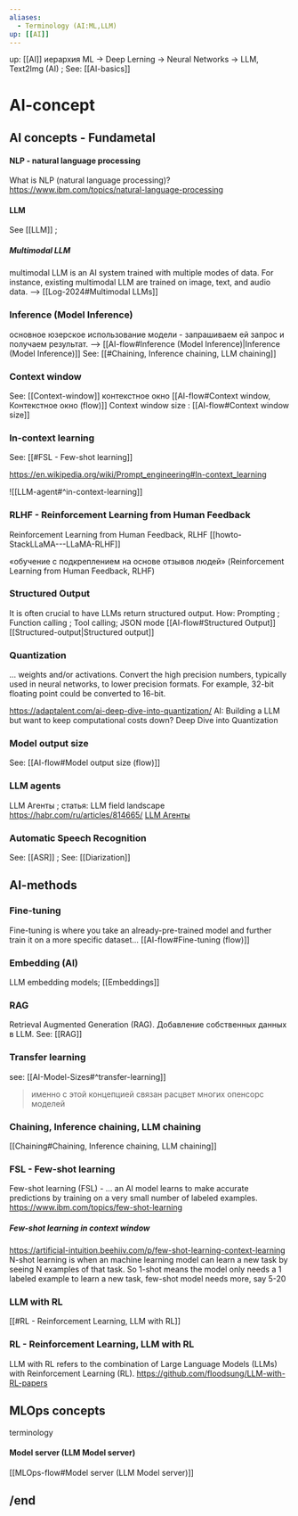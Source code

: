 ```yaml
---
aliases:
  - Terminology (AI:ML,LLM)
up: [[AI]]
---
```

up: [[AI]]
иерархия
ML -> Deep Lerning -> Neural Networks -> LLM, Text2Img  (AI) ; See: [[AI-basics]]

# AI-concept
## AI concepts - Fundametal 

#### NLP - natural language processing 
What is NLP (natural language processing)?
https://www.ibm.com/topics/natural-language-processing

#### LLM
See [[LLM]] ; 
##### Multimodal LLM
multimodal LLM is an AI system trained with multiple modes of data. For instance, existing multimodal LLM are trained on image, text, and audio data. --> [[Log-2024#Multimodal LLMs]]

### Inference (Model Inference)
основное юзерское использование модели - запрашиваем ей запрос и получаем результат. --> [[AI-flow#Inference (Model Inference)|Inference (Model Inference)]]
See: [[#Chaining, Inference chaining, LLM chaining]]

### Context window
See: [[Context-window]]
контекстное окно
[[AI-flow#Context window, Контекстное окно (flow)]]
Context window size : 
[[AI-flow#Context window size]]

### In-context learning
See: [[#FSL - Few-shot learning]]

https://en.wikipedia.org/wiki/Prompt_engineering#In-context_learning

![[LLM-agent#^in-context-learning]]


### RLHF - Reinforcement Learning from Human Feedback
Reinforcement Learning from Human Feedback, RLHF
[[howto-StackLLaMA---LLaMA-RLHF]]

«обучение с подкреплением на основе отзывов людей» (Reinforcement Learning from Human Feedback, RLHF)


### Structured Output
It is often crucial to have LLMs return structured output. 
How: Prompting ; Function calling ; Tool calling; JSON mode
[[AI-flow#Structured Output]] [[Structured-output|Structured output]]


### Quantization
... weights and/or activations. Convert the high precision numbers, typically used in neural networks, to lower precision formats. For example, 32-bit floating point could be converted to 16-bit.

https://adaptalent.com/ai-deep-dive-into-quantization/
AI: Building a LLM but want to keep computational costs down? Deep Dive into Quantization

### Model output size
See: [[AI-flow#Model output size (flow)]]

### LLM agents
LLM Агенты ; статья: LLM field landscape  https://habr.com/ru/articles/814665/
[LLM Агенты](https://habr.com/ru/articles/814665/#:~:text=%D1%8F%20%D0%BF%D0%BE%D1%81%D1%82%D0%B0%D1%80%D0%B0%D1%8E%D1%81%D1%8C%20%D0%B7%D0%B0%D1%85%D0%B2%D0%B0%D1%82%D0%B8%D1%82%D1%8C.-,LLM%20%D0%90%D0%B3%D0%B5%D0%BD%D1%82%D1%8B,-%D0%9C%D0%BE%D1%91%20%D0%B2%D0%BE%D0%BB%D1%8C%D0%BD%D0%BE%D0%B5%20%D0%BE%D0%BF%D1%80%D0%B5%D0%B4%D0%B5%D0%BB%D0%B5%D0%BD%D0%B8%D0%B5)

### Automatic Speech Recognition
See: [[ASR]]  ; See: [[Diarization]]

## AI-methods

### Fine-tuning
Fine-tuning is where you take an already-pre-trained model and further train it on a more specific dataset...  [[AI-flow#Fine-tuning (flow)]]


### Embedding (AI)
LLM embedding models;  [[Embeddings]]

### RAG 
Retrieval Augmented Generation (RAG). Добавление собственных данных в LLM. See: [[RAG]]

### Transfer learning
see: [[AI-Model-Sizes#^transfer-learning]]
> именно с этой концепцией связан расцвет многих опенсорс моделей


### Chaining, Inference chaining, LLM chaining
[[Chaining#Chaining, Inference chaining, LLM chaining]]

### FSL - Few-shot learning
Few-shot learning (FSL) - ... an AI model learns to make accurate predictions by training on a very small number of labeled examples. https://www.ibm.com/topics/few-shot-learning

##### Few-shot learning in context window
https://artificial-intuition.beehiiv.com/p/few-shot-learning-context-learning
N-shot learning is when an machine learning model can learn a new task by seeing N examples of that task. So 1-shot means the model only needs a 1 labeled example to learn a new task, few-shot model needs more, say 5-20




### LLM with RL
[[#RL - Reinforcement Learning, LLM with RL]]
### RL - Reinforcement Learning, LLM with RL
LLM with RL refers to the combination of Large Language Models (LLMs) with Reinforcement Learning (RL). 
https://github.com/floodsung/LLM-with-RL-papers

## MLOps concepts
terminology
#### Model server (LLM Model server)
[[MLOps-flow#Model server (LLM Model server)]]


## /end